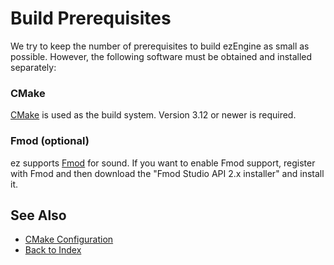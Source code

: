 # Build Prerequisites

We try to keep the number of prerequisites to build ezEngine as small as possible. However, the following software must be obtained and installed separately:

### CMake

[CMake](https://cmake.org/) is used as the build system. Version 3.12 or newer is required.

### Fmod (optional)

ez supports [Fmod](https://www.fmod.com/) for sound. If you want to enable Fmod support, register with Fmod and then download the "Fmod Studio API 2.x installer" and install it.

## See Also

* [CMake Configuration](cmake-config.md)
* [Back to Index](../index.md)
